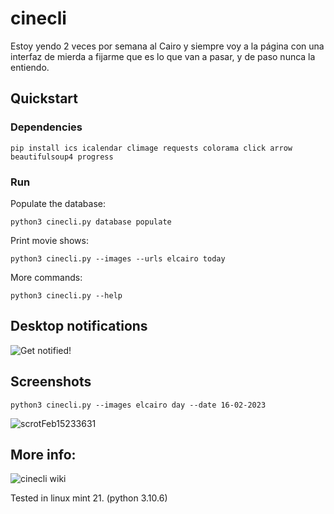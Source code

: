 # cinecli

Estoy yendo 2 veces por semana al Cairo y siempre voy a la página con una interfaz de mierda a fijarme
que es lo que van a pasar, y de paso nunca la entiendo.

## Quickstart
### Dependencies
```terminal
pip install ics icalendar climage requests colorama click arrow beautifulsoup4 progress
```

### Run
Populate the database:
```terminal
python3 cinecli.py database populate
```

Print movie shows:
```terminal
python3 cinecli.py --images --urls elcairo today
```

More commands:
```terminal
python3 cinecli.py --help
```

## Desktop notifications
![Get notified!](https://github.com/pablos123/cinecli/wiki/Get-notified!)

## Screenshots
```terminal
python3 cinecli.py --images elcairo day --date 16-02-2023
```
![scrotFeb15233631](https://user-images.githubusercontent.com/52180403/219253983-7aac2088-0e9f-4818-9818-b5cbcdad3a0d.png)

## More info:
![cinecli wiki](https://github.com/pablos123/cinecli/wiki)

Tested in linux mint 21. (python 3.10.6)
